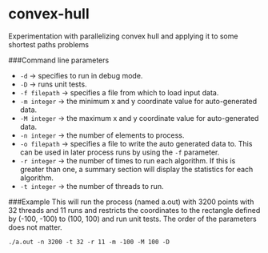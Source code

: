 # convex-hull
Experimentation with parallelizing convex hull and applying it to some shortest paths problems

###Command line parameters
* <code>-d</code> -> specifies to run in debug mode.
* <code>-D</code> -> runs unit tests.
* <code>-f filepath</code> -> specifies a file from which to load input data.
* <code>-m integer</code> -> the minimum x and y coordinate value for auto-generated data.
* <code>-M integer</code> -> the maximum x and y coordinate value for auto-generated data.
* <code>-n integer</code> -> the number of elements to process.
* <code>-o filepath</code> -> specifies a file to write the auto generated data to. This can be used in later process runs by using the <code>-f</code> parameter.
* <code>-r integer</code> -> the number of times to run each algorithm. If this is greater than one, a summary section will display the statistics for each algorithm.
* <code>-t integer</code> -> the number of threads to run.

###Example
This will run the process (named a.out) with 3200 points with 32 threads and 11 runs and restricts the coordinates to the rectangle defined by (-100, -100) to (100, 100) and run unit tests. The order of the parameters does not matter.

<code>./a.out -n 3200 -t 32 -r 11 -m -100 -M 100 -D</code>
